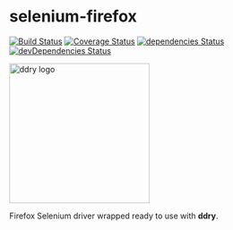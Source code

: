 # selenium-firefox

[![Build Status](https://travis-ci.org/ddry/selenium-firefox.svg?branch=master)](https://travis-ci.org/ddry/selenium-firefox) [![Coverage Status](https://coveralls.io/repos/github/ddry/selenium-firefox/badge.svg?branch=master)](https://coveralls.io/github/ddry/selenium-firefox?branch=master) [![dependencies Status](https://david-dm.org/ddry/selenium-firefox/status.svg)](https://david-dm.org/ddry/selenium-firefox) [![devDependencies Status](https://david-dm.org/ddry/selenium-firefox/dev-status.svg)](https://david-dm.org/ddry/selenium-firefox?type=dev)

<img src="https://cloud.githubusercontent.com/assets/5163953/22628172/6b91f120-ebe0-11e6-8456-0f5b2dc3a553.png" alt="ddry logo" width="250">

Firefox Selenium driver wrapped ready to use with **ddry**.
